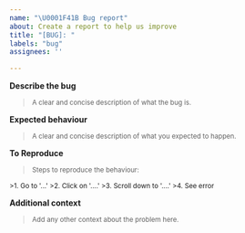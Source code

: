 ```yaml
---
name: "\U0001F41B Bug report"
about: Create a report to help us improve
title: "[BUG]: "
labels: "bug"
assignees: ''

---
```


**Describe the bug**
> <sub>A clear and concise description of what the bug is.</sub>

**Expected behaviour**
> <sub>A clear and concise description of what you expected to happen.</sub>

**To Reproduce**
> <sub>Steps to reproduce the behaviour:</sub>
<sub>
>1. Go to '...'
>2. Click on '....'
>3. Scroll down to '....'
>4. See error
</sub>

**Additional context**
> <sub>Add any other context about the problem here.</sub>
